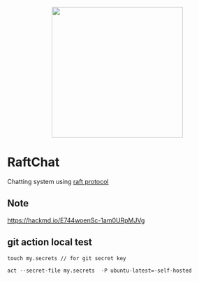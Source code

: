 
<p align="center"><img src="https://github.com/damhiya/RaftChat/assets/80192345/f8310b5d-157f-4874-9ce0-7f8021ced8e4" width="300" height="300"></p>


# RaftChat
Chatting system using [raft protocol](https://raft.github.io/)

## Note
https://hackmd.io/E744woenSc-1am0URpMJVg

## git action local test

```shell
touch my.secrets // for git secret key

act --secret-file my.secrets  -P ubuntu-latest=-self-hosted
```